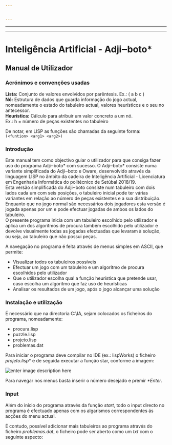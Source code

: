```yaml
---


---
```


<hr>
<hr>
<h1 id="inteligência-artificial---adji‒boto">Inteligência Artificial - Adji‒boto*</h1>
<h2 id="manual-de-utilizador">Manual de Utilizador</h2>
<h3 id="acrónimos-e-convenções-usadas">Acrónimos e convenções usadas</h3>
<p><strong>Lista:</strong>  Conjunto de valores envolvidos por parêntesis. Ex.: ( a b c )<br>
<strong>Nó:</strong> Estrutura de dados que guarda informação do jogo actual, nomeadamente o estado do tabuleiro actual, valores heurísticos e o seu no antecessor.<br>
<strong>Heurística:</strong> Cálculo para atribuir um valor concreto a um nó.<br>
Ex.: h = número de peças existentes no tabuleiro</p>
De notar, em LISP as funções são chamadas da seguinte forma:<br>
<code>(&lt;funtion&gt; &lt;arg1&gt; &lt;arg2&gt;)</code>
<h3 id="introdução">Introdução</h3>
<p>
Este manual tem como objectivo guiar o utilizador para que consiga fazer uso do programa Adji‒boto* com sucesso. O Adji‒boto* consiste numa variante simplificada do Adji‒boto e Oware, desenvolvido através da linguagem LISP no âmbito da cadeira de Inteligência Artificial - Licenciatura em Engenharia Informática do politécnico de Setúbal 2018/19.<br>
Esta versão simplificada do Adji‒boto consiste num tabuleiro com dois lados cada um com seis posições, o tabuleiro inicial pode ter várias variantes em relação ao número de peças existentes e a sua distribuição. Enquanto que no jogo normal são necessários dois jogadores esta versão é jogada apenas por um e pode efectuar jogadas de ambos os lados do tabuleiro.<br>
O presente programa inicia com um tabuleiro escolhido pelo utilizador e aplica um dos algoritmos de procura também escolhido pelo utilizador e devolve visualmente todas as jogadas efectuadas que levaram à solução, ou seja, ao tabuleiro que não possui peças.</p>
<p>A navegação no programa é feita através de menus simples em ASCII, que permite:</p>
<ul>
<li>Visualizar todos os tabuleiros possíveis</li>
<li>Efectuar um jogo com um tabuleiro e um algoritmo de procura escolhidos pelo utilizador</li>
<li>Que o utilizador escolha qual a função heurística que pretende usar, caso escolha um algoritmo que faz uso de heurísticas</li>
<li>Analisar os resultados de um jogo, após o jogo alcançar uma solução</li>
</ul>
<h3 id="instalação-e-utilização">Instalação e utilização</h3>
<p>
</p><p>É necessário que na directoria C:\IA, sejam colocados os ficheiros do programa, nomeadamente:</p>
<ul>
<li>procura.lisp</li>
<li>puzzle.lisp</li>
<li>projeto.lisp</li>
<li>problemas.dat</li>
</ul>
<p>Para iniciar o programa deve compilar no IDE (ex.: lispWorks) o ficheiro <em>projeto.lisp</em>* e de seguida executar a função star, conforme a imagem:</p>
<p><img src="https://lh3.googleusercontent.com/P0n2GFRhErYECHN1pUmWm4StMZ9FiWzwO7GxhXcyGKkjKIXJxtrfkG0FSUmitBipZYkUPxow8-A" alt="enter image description here"></p>
<p>Para navegar nos menus basta inserir o número desejado e premir <em>*Enter</em>.</p>
<h3 id="input">Input
</h3><p>Além do início do programa através da função <em><em>start</em></em>, todo o input directo no programa é efectuado apenas com os algarismos correspondentes ás acções do menu actual.</p>
<p>
</p><p>É contudo, possível adicionar mais tabuleiros ao programa através do ficheiro <em>problemas.dat</em>, o ficheiro pode ser aberto como um <em>txt</em> com o seguinte aspecto:</p>
<p></p>
